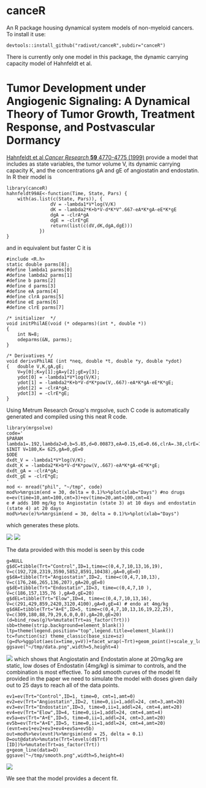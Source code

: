 canceR
======

An R package housing dynamical system models of non-myeloid cancers.
To install it use:  
```
devtools::install_github("radivot/canceR",subdir="canceR")
```

There is currently only one model in this package, the dynamic  carrying capacity model of Hahnfeldt et al. 

# Tumor Development under Angiogenic Signaling: A Dynamical Theory of Tumor Growth, Treatment Response, and Postvascular Dormancy

[Hahnfeldt et al  *Cancer Research* **59** 4770-4775 (1999)](https://www.ncbi.nlm.nih.gov/pubmed/10519381) provide a model that includes as  state variables, the tumor volume V, its dynamic carrying capacity K, and the concentrations gA and gE of angiostatin and endostatin. In R their model is 
```
library(canceR)
hahnfeldt99AE<-function(Time, State, Pars) {
	with(as.list(c(State, Pars)), {
				dV = -lambda1*V*log(V/K)
				dK = -lambda2*K+b*V-d*K*V^.667-eA*K*gA-eE*K*gE
				dgA = -clrA*gA
				dgE = -clrE*gE
				return(list(c(dV,dK,dgA,dgE)))
			})
}
```

and in equivalent but faster C it is 
```
#include <R.h>
static double parms[8];
#define lambda1 parms[0]
#define lambda2 parms[1]
#define b parms[2]
#define d parms[3]
#define eA parms[4]
#define clrA parms[5]
#define eE parms[6]
#define clrE parms[7]

/* initializer  */
void initPhilAE(void (* odeparms)(int *, double *))
{
    int N=8;
    odeparms(&N, parms);
}

/* Derivatives */
void derivsPhilAE (int *neq, double *t, double *y, double *ydot)
{   double V,K,gA,gE;
    V=y[0];K=y[1];gA=y[2];gE=y[3];
    ydot[0] = -lambda1*V*log(V/K);
    ydot[1] = -lambda2*K+b*V-d*K*pow(V,.667)-eA*K*gA-eE*K*gE;
    ydot[2] = -clrA*gA;
    ydot[3] = -clrE*gE;
}
```

Using Metrum Research Group's mrgsolve, such C code is automatically generated and compiled using this neat R code.
```
library(mrgsolve)
code='
$PARAM lambda1=.192,lambda2=0,b=5.85,d=0.00873,eA=0.15,eE=0.66,clrA=.38,clrE=1.7
$INIT V=180,K= 625,gA=0,gE=0 
$ODE 
dxdt_V = -lambda1*V*log(V/K);
dxdt_K = -lambda2*K+b*V-d*K*pow(V,.667)-eA*K*gA-eE*K*gE;
dxdt_gA = -clrA*gA;
dxdt_gE = -clrE*gE;
'
mod <- mread("phil", "~/tmp", code)
mod%>%mrgsim(end = 30, delta = 0.1)%>%plot(xlab="Days") #no drugs
e=ev(time=10,amt=100,cmt=3)+ev(time=20,amt=100,cmt=4)
e # adds 100 mg/kg to Angiostatin (state 3) at 10 days and endostatin (state 4) at 20 days
mod%>%ev(e)%>%mrgsim(end = 30, delta = 0.1)%>%plot(xlab="Days")
```
which generates these plots.

![](docs/noDrug.png)
![](docs/day10n20.png)


The data provided with this  model is seen by this code 
```
g=NULL              
g$dC=tibble(Trt="Control",ID=1,time=c(0,4,7,10,13,16,19), V=c(192,728,2319,3590,5852,8591,10438),gA=0,gE=0)
g$dA=tibble(Trt="Angiostatin",ID=2, time=c(0,4,7,10,13), V=c(176,246,265,136,207),gA=20,gE=0)
g$dE=tibble(Trt="Endostatin",ID=3, time=c(0,4,7,10 ), V=c(186,157,135,76 ),gA=0,gE=20)
g$dEL=tibble(Trt="Elow",ID=4, time=c(0,4,7,10,13,16), V=c(291,429,859,2420,3120,4100),gA=0,gE=4) # endo at 4mg/kg
g$dAE=tibble(Trt="A+E",ID=5, time=c(0,4,7,10,13,16,19,22,25), V=c(309,180,88,79,29,6,0,0,0),gA=20,gE=20)
(d=bind_rows(g)%>%mutate(Trt=as_factor(Trt)))
sbb=theme(strip.background=element_blank())
ltp=theme(legend.position="top",legend.title=element_blank())
tc=function(sz) theme_classic(base_size=sz)
(g=d%>%ggplot(aes(x=time,y=V))+facet_wrap(~Trt)+geom_point()+scale_y_log10()+tc(13)+sbb+ltp+xlab("Days"))
ggsave("~/tmp/data.png",width=5,height=4)
```

![](docs/data.png)
which shows that Angiostatin and Endostatin alone at 20mg/kg are static, low doses of 
Endostatin (4mg/kg) is simimar to controls, and the combination is most effective. To add smooth curves of the model fit provided in the paper  we need to simulate the model with doses given daily out to 25 days to reach all of the data points. 

```
ev1=ev(Trt="Control",ID=1, time=0, cmt=1,amt=0)
ev2=ev(Trt="Angiostatin",ID=2, time=0,ii=1,addl=24, cmt=3,amt=20)
ev3=ev(Trt="Endostatin",ID=3, time=0,ii=1,addl=24, cmt=4,amt=20)
ev4=ev(Trt="Elow",ID=4, time=0,ii=1,addl=24, cmt=4,amt=4)
ev5a=ev(Trt="A+E",ID=5, time=0,ii=1,addl=24, cmt=3,amt=20)
ev5b=ev(Trt="A+E",ID=5, time=0,ii=1,addl=24, cmt=4,amt=20)
(evnt=ev1+ev2+ev3+ev4+ev5a+ev5b)
out=mod%>%ev(evnt)%>%mrgsim(end = 25, delta = 0.1) 
D=out@data%>%mutate(Trt=levels(d$Trt)[ID])%>%mutate(Trt=as_factor(Trt))
g+geom_line(data=D)
ggsave("~/tmp/smooth.png",width=5,height=4)
```

![](docs/smooth.png)


We see that the model provides a decent fit. 




